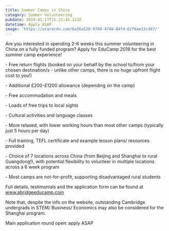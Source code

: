 ```yaml
---
title: Summer Camps in China
category: Summer Volunteering
pubdate: 2019-01-17T15:23:45.113Z
datetime: Apply ASAP
image: 'https://ucarecdn.com/6a56a520-9760-4748-84fd-62f6ae12c407/'
---
```

Are you interested in spending 2-6 weeks this summer volunteering in China on a fully funded program? Apply for EduCamp 2019 for the best summer camp experience!

\- Free return flights (booked on your behalf by the school to/from your chosen destination/s - unlike other camps, there is no huge upfront flight cost to you!)

\- Additional £200-£1200 allowance (depending on the camp)

\- Free accommodation and meals

\- Loads of free trips to local sights

\- Cultural activities and language classes

\- More relaxed, with lower working hours than most other camps (typically just 5 hours per day)

\- Full training, TEFL certificate and example lesson plans/ resources provided

\- Choice of 7 locations across China (from Beijing and Shanghai to rural Guangdong!), with potential flexibility to volunteer in multiple locations across a 6 week program

\- Most camps are not-for-profit, supporting disadvantaged rural students

Full details, testimonials and the application form can be found at www.abridgeeducamp.com 

Note that, despite the info on the website, outstanding Cambridge undergrads in STEM/ Business/ Economics may also be considered for the Shanghai program.

Main application round open: apply ASAP
